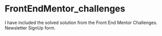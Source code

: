 # FrontEndMentor_challenges

I have included the solved solution from the Front End Mentor Challenges. Newsletter SignUp form.
